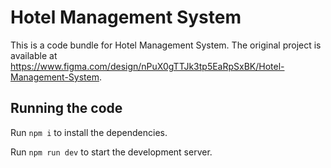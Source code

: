 
  # Hotel Management System

  This is a code bundle for Hotel Management System. The original project is available at https://www.figma.com/design/nPuX0gTTJk3tp5EaRpSxBK/Hotel-Management-System.

  ## Running the code

  Run `npm i` to install the dependencies.

  Run `npm run dev` to start the development server.
  